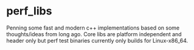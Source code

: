# perf_libs
Penning some fast and modern c++ implementations based on some thoughts/ideas from long ago.
Core libs are platform independent and header only but perf test binaries currently only builds for Linux-x86_64.

